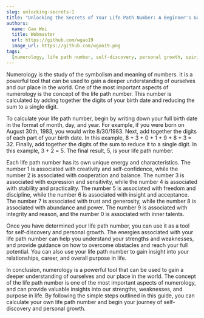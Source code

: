 ```yaml
---
slug: unlocking-secrets-1
title: "Unlocking the Secrets of Your Life Path Number: A Beginner's Guide to Numerology"
authors:
  name: Gao Wei
  title: Webmaster
  url: https://github.com/wgao19
  image_url: https://github.com/wgao19.png
tags:
  [numerology, life path number, self-discovery, personal growth, spirituality]
---
```


Numerology is the study of the symbolism and meaning of numbers. It is a powerful tool that can be used to gain a deeper understanding of ourselves and our place in the world. One of the most important aspects of numerology is the concept of the life path number. This number is calculated by adding together the digits of your birth date and reducing the sum to a single digit.

To calculate your life path number, begin by writing down your full birth date in the format of month, day, and year. For example, if you were born on August 30th, 1983, you would write 8/30/1983. Next, add together the digits of each part of your birth date. In this example, 8 + 3 + 0 + 1 + 9 + 8 + 3 = 32. Finally, add together the digits of the sum to reduce it to a single digit. In this example, 3 + 2 = 5. The final result, 5, is your life path number.

Each life path number has its own unique energy and characteristics. The number 1 is associated with creativity and self-confidence, while the number 2 is associated with cooperation and balance. The number 3 is associated with expression and sensitivity, while the number 4 is associated with stability and practicality. The number 5 is associated with freedom and discipline, while the number 6 is associated with insight and acceptance. The number 7 is associated with trust and generosity, while the number 8 is associated with abundance and power. The number 9 is associated with integrity and reason, and the number 0 is associated with inner talents.

Once you have determined your life path number, you can use it as a tool for self-discovery and personal growth. The energies associated with your life path number can help you understand your strengths and weaknesses, and provide guidance on how to overcome obstacles and reach your full potential. You can also use your life path number to gain insight into your relationships, career, and overall purpose in life.

In conclusion, numerology is a powerful tool that can be used to gain a deeper understanding of ourselves and our place in the world. The concept of the life path number is one of the most important aspects of numerology, and can provide valuable insights into our strengths, weaknesses, and purpose in life. By following the simple steps outlined in this guide, you can calculate your own life path number and begin your journey of self-discovery and personal growth.
